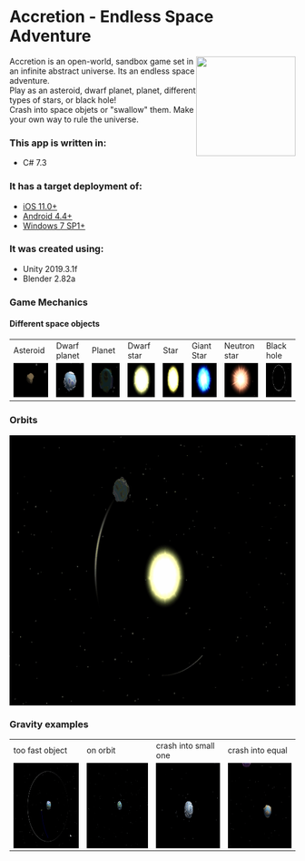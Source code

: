 # Accretion - Endless Space Adventure
<img align="right" width="175" height="175" src="https://sun9-2.userapi.com/9My18e9VAhKU90r9OtCDD0kiVht8DOvTpppsNA/vGwE7_ZnVnI.jpg">
Accretion is an open-world, sandbox game set in an infinite abstract universe. Its an endless space adventure.<br/>
Play as an asteroid, dwarf planet, planet, different types of stars, or black hole!<br/> 
Crash into space objets or "swallow" them. Make your own way to rule the universe. 
	
### This app is written in:
* C# 7.3
	
### It has a target deployment of:
* [iOS 11.0+](https://github.com/isp13/Accretion/releases/tag/v1)
* [Android 4.4+](https://play.google.com/store/apps/details?id=com.sinapsis.Space)
* [Windows 7 SP1+](https://github.com/isp13/Accretion/releases/tag/v1)
	
### It was created using:
* Unity 2019.3.1f
* Blender 2.82a

### Game Mechanics
#### Different space objects

<table>
  <tr>
    <td>Asteroid</td>
     <td>Dwarf planet</td>
     <td>Planet</td>
    <td>Dwarf star</td>
     <td>Star</td>
     <td>Giant Star</td>
     <td>Neutron star</td>
     <td>Black hole</td>
  </tr>
  <tr>
    <td><img src="gifs/asteroid1.gif" width="100" height="60"></td>
    <td><img src="gifs/planet3.gif" width="100" height="60"></td>
    <td><img src="gifs/planet1.gif" width="100" height="60"></td>
    <td><img src="gifs/sun1.gif" width="100" height="60"></td>
    <td><img src="gifs/sun2.gif" width="100" height="60"></td>
    <td><img src="gifs/sun3.gif" width="100" height="60"></td>
    <td><img src="gifs/sun5.gif" width="100" height="60"></td>
    <td><img src="gifs/blackhole.gif" width="100" height="60"></td>
  </tr>
 </table>
 
 ### Orbits
<p align="center">
	<img align="center" width="773" height="475" src="gifs/orbit.gif">
</p>

### Gravity examples

<table>
  <tr>
    <td>too fast object</td>
     <td>on orbit</td>
     <td>crash into small one</td>
    <td>crash into equal</td>
  </tr>
  <tr>
    <td><img align="center" width="240" height="150" src="gifs/gravity1.gif"></td>
    <td><img align="center" width="240" height="150" src="gifs/gravity2.gif"></td>
    <td><img align="center" width="240" height="150" src="gifs/crash1.gif"></td>
    <td><img align="center" width="240" height="150" src="gifs/collision.gif"></td>
  </tr>
 </table>
